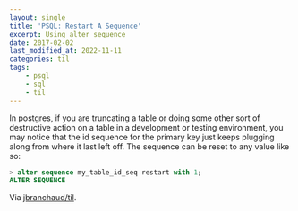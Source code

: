 ```yaml
---
layout: single
title: 'PSQL: Restart A Sequence'
excerpt: Using alter sequence
date: 2017-02-02
last_modified_at: 2022-11-11
categories: til
tags:
    - psql
    - sql
    - til
---
```


In postgres, if you are truncating a table or doing some other sort of
destructive action on a table in a development or testing environment, you
may notice that the id sequence for the primary key just keeps plugging
along from where it last left off. The sequence can be reset to any value
like so:

```sql
> alter sequence my_table_id_seq restart with 1;
ALTER SEQUENCE
```

Via [jbranchaud/til](https://github.com/jbranchaud/til).
